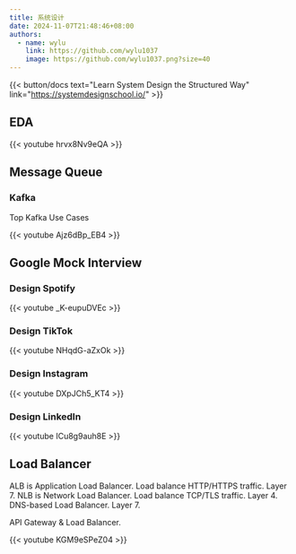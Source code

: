 ```yaml
---
title: 系统设计
date: 2024-11-07T21:48:46+08:00
authors:
  - name: wylu
    link: https://github.com/wylu1037
    image: https://github.com/wylu1037.png?size=40
---
```


{{< button/docs text="Learn System Design the Structured Way" link="https://systemdesignschool.io/" >}}

## EDA

{{< youtube hrvx8Nv9eQA >}}

## Message Queue

### Kafka

Top Kafka Use Cases

{{< youtube Ajz6dBp_EB4 >}}

## Google Mock Interview

### Design Spotify

{{< youtube _K-eupuDVEc >}}

### Design TikTok

{{< youtube NHqdG-aZxOk >}}

### Design Instagram

{{< youtube DXpJCh5_KT4 >}}

### Design LinkedIn

{{< youtube ICu8g9auh8E >}}

## Load Balancer

ALB is Application Load Balancer. Load balance HTTP/HTTPS traffic. Layer 7.
NLB is Network Load Balancer. Load balance TCP/TLS traffic. Layer 4.
DNS-based Load Balancer. Layer 7.

API Gateway & Load Balancer.

{{< youtube KGM9eSPeZ04 >}}



